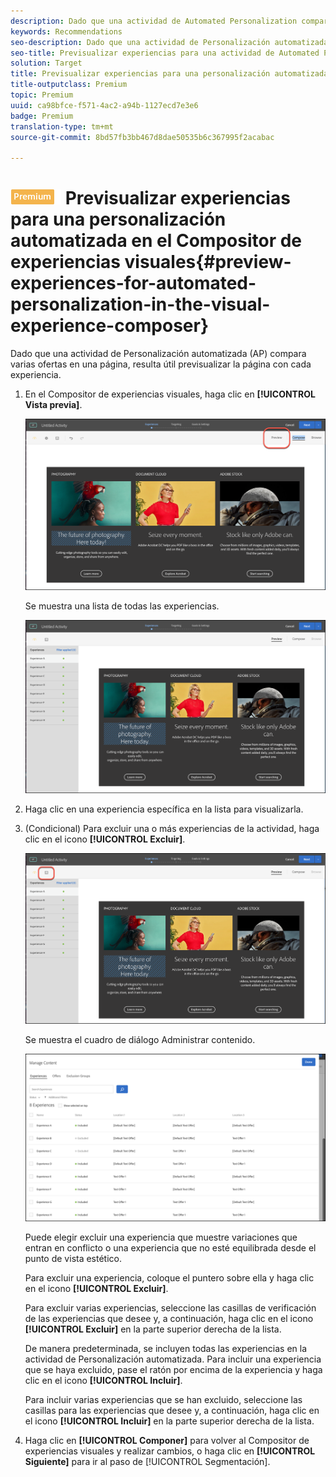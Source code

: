 ```yaml
---
description: Dado que una actividad de Automated Personalization compara varias ofertas en una página, resulta útil previsualizar la página con cada experiencia.
keywords: Recommendations
seo-description: Dado que una actividad de Personalización automatizada (AP) compara varias ofertas en una página, resulta útil previsualizar la página con cada experiencia.
seo-title: Previsualizar experiencias para una actividad de Automated Personalization (AP) en el Compositor de experiencias visuales de Adobe Target
solution: Target
title: Previsualizar experiencias para una personalización automatizada en el Compositor de experiencias visuales
title-outputclass: Premium
topic: Premium
uuid: ca98bfce-f571-4ac2-a94b-1127ecd7e3e6
badge: Premium
translation-type: tm+mt
source-git-commit: 8bd57fb3bb467d8dae50535b6c367995f2acabac

---
```



# ![PREMIUM](/help/assets/premium.png) Previsualizar experiencias para una personalización automatizada en el Compositor de experiencias visuales{#preview-experiences-for-automated-personalization-in-the-visual-experience-composer}

Dado que una actividad de Personalización automatizada (AP) compara varias ofertas en una página, resulta útil previsualizar la página con cada experiencia.

1. En el Compositor de experiencias visuales, haga clic en **[!UICONTROL Vista previa]**.

   ![Icono de vista previa](/help/c-activities/t-automated-personalization/assets/preview.png)

   Se muestra una lista de todas las experiencias.

   ![Previsualizar experiencias](/help/c-activities/t-automated-personalization/assets/ap_preview-new.png)

1. Haga clic en una experiencia específica en la lista para visualizarla.

1. (Condicional) Para excluir una o más experiencias de la actividad, haga clic en el icono **[!UICONTROL Excluir]**.

   ![Icono Excluir](/help/c-activities/t-automated-personalization/assets/ap_exclude-new.png)

   Se muestra el cuadro de diálogo Administrar contenido.

   ![Cuadro de diálogo Administrar contenido](/help/c-activities/t-automated-personalization/assets/preview-exclude.png)

   Puede elegir excluir una experiencia que muestre variaciones que entran en conflicto o una experiencia que no esté equilibrada desde el punto de vista estético.

   Para excluir una experiencia, coloque el puntero sobre ella y haga clic en el icono **[!UICONTROL Excluir]**.

   Para excluir varias experiencias, seleccione las casillas de verificación de las experiencias que desee y, a continuación, haga clic en el icono **[!UICONTROL Excluir]** en la parte superior derecha de la lista.

   De manera predeterminada, se incluyen todas las experiencias en la actividad de Personalización automatizada. Para incluir una experiencia que se haya excluido, pase el ratón por encima de la experiencia y haga clic en el icono **[!UICONTROL Incluir]**.

   Para incluir varias experiencias que se han excluido, seleccione las casillas para las experiencias que desee y, a continuación, haga clic en el icono **[!UICONTROL Incluir]** en la parte superior derecha de la lista.

1. Haga clic en **[!UICONTROL Componer]** para volver al Compositor de experiencias visuales y realizar cambios, o haga clic en **[!UICONTROL Siguiente]** para ir al paso de [!UICONTROL Segmentación].
